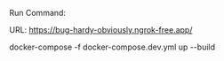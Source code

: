 Run Command:

URL: https://bug-hardy-obviously.ngrok-free.app/

docker-compose -f docker-compose.dev.yml up --build
